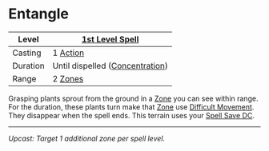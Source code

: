 # Entangle

| Level    | [1st Level Spell](1st%20Level%20Spells.md)                            |
| -------- | --------------------------------------------------------------------- |
| Casting  | 1 [Action](../../../../Game%20Procedures/Core%20Procedures/Action.md) |
| Duration | Until dispelled ([Concentration](../../Concentration.md))             |
| Range    | 2 [Zones](../../../../Game%20Procedures/Core%20Procedures/Zone.md)    |

Grasping plants sprout from the ground in a [Zone](../../../../Game%20Procedures/Core%20Procedures/Zone.md) you can see within range. For the duration, these plants turn make that [Zone](../../../../Game%20Procedures/Core%20Procedures/Zone.md) use [Difficult Movement](../../../../Game%20Procedures/Combat/Movement.md#Difficult%20Movement). They disappear when the spell ends. This terrain uses your [Spell Save DC](../../../Spellcasting/Spell%20Save%20DC.md).

---
*Upcast: Target 1 additional zone per spell level.*
